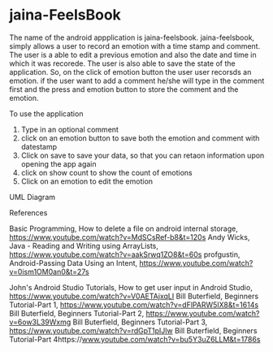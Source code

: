 # jaina-FeelsBook
The name of the android appplication is jaina-feelsbook. jaina-feelsbook, simply allows a user to record an emotion with a time stamp and comment. The user is a able to edit a previous emotion and also the date and time in which it was recorede. The user is also able to save the state of the application. So, on the click of emotion button the user user recorsds an emotion. if the user want to add a comment he/she will type in the comment first and the press and emotion button to store the comment and the emotion.

To use the application

1) Type in an optional comment
2) click on an emotion button to save both the emotion and comment with datestamp
3) Click on save to save your data, so that you can retaon information upon opening the app again
4) click on show count to show the count of emotions
5) Click on an emotion to edit the emotion

UML Diagram











References

Basic Programming, How to delete a file on android internal storage, https://www.youtube.com/watch?v=MdSCsRef-b8&t=120s
Andy Wicks, Java - Reading and Writing using ArrayLists, https://www.youtube.com/watch?v=aakSrwq1ZO8&t=60s
profgustin, Android-Passing Data Using an Intent, https://www.youtube.com/watch?v=0ism1OM0an0&t=27s

John's Android Studio Tutorials, How to get user input in Android Studio, https://www.youtube.com/watch?v=V0AETAjxqLI
Bill Buterfield, Beginners Tutorial-Part 1, https://www.youtube.com/watch?v=dFlPARW5IX8&t=1614s
Bill Buterfield, Beginners Tutorial-Part 2, https://www.youtube.com/watch?v=6ow3L39Wxmg
Bill Buterfield, Beginners Tutorial-Part 3, https://www.youtube.com/watch?v=rdGpT1pIJlw
Bill Buterfield, Beginners Tutorial-Part 4https://www.youtube.com/watch?v=bu5Y3uZ6LLM&t=1786s



